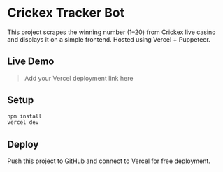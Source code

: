 # Crickex Tracker Bot

This project scrapes the winning number (1–20) from Crickex live casino and displays it on a simple frontend. Hosted using Vercel + Puppeteer.

## Live Demo

> Add your Vercel deployment link here

## Setup

```bash
npm install
vercel dev
```

## Deploy

Push this project to GitHub and connect to Vercel for free deployment.